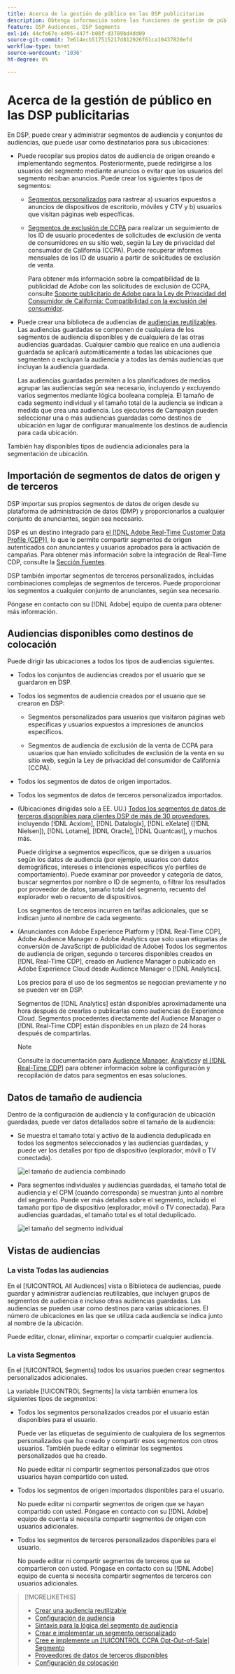 ```yaml
---
title: Acerca de la gestión de público en las DSP publicitarias
description: Obtenga información sobre las funciones de gestión de público.
feature: DSP Audiences, DSP Segments
exl-id: 44cfe67e-e495-447f-b08f-d3789bd4dd09
source-git-commit: 7e614ecb517515217d812926f61ca10437820efd
workflow-type: tm+mt
source-wordcount: '1036'
ht-degree: 0%

---
```


# Acerca de la gestión de público en las DSP publicitarias

En DSP, puede crear y administrar segmentos de audiencia y conjuntos de audiencias, que puede usar como destinatarios para sus ubicaciones:

* Puede recopilar sus propios datos de audiencia de origen creando e implementando segmentos. Posteriormente, puede redirigirse a los usuarios del segmento mediante anuncios o evitar que los usuarios del segmento reciban anuncios. Puede crear los siguientes tipos de segmentos:

   * [Segmentos personalizados](/help/dsp/audiences/custom-segment-create.md) para rastrear a) usuarios expuestos a anuncios de dispositivos de escritorio, móviles y CTV y b) usuarios que visitan páginas web específicas.

   * [Segmentos de exclusión de CCPA](/help/dsp/audiences/ccpa-opt-out-segment-create.md) para realizar un seguimiento de los ID de usuario procedentes de solicitudes de exclusión de venta de consumidores en su sitio web, según la Ley de privacidad del consumidor de California (CCPA). Puede recuperar informes mensuales de los ID de usuario a partir de solicitudes de exclusión de venta.

      Para obtener más información sobre la compatibilidad de la publicidad de Adobe con las solicitudes de exclusión de CCPA, consulte [Soporte publicitario de Adobe para la Ley de Privacidad del Consumidor de California: Compatibilidad con la exclusión del consumidor](/help/privacy/ccpa/ccpa-opt-out-of-sale.md).

* Puede crear una biblioteca de audiencias de [audiencias reutilizables](/help/dsp/audiences/reusable-audience-create.md). Las audiencias guardadas se componen de cualquiera de los segmentos de audiencia disponibles y de cualquiera de las otras audiencias guardadas. Cualquier cambio que realice en una audiencia guardada se aplicará automáticamente a todas las ubicaciones que segmenten o excluyan la audiencia y a todas las demás audiencias que incluyan la audiencia guardada.

   Las audiencias guardadas permiten a los planificadores de medios agrupar las audiencias según sea necesario, incluyendo y excluyendo varios segmentos mediante lógica booleana compleja. El tamaño de cada segmento individual y el tamaño total de la audiencia se indican a medida que crea una audiencia. Los ejecutores de Campaign pueden seleccionar una o más audiencias guardadas como destinos de ubicación en lugar de configurar manualmente los destinos de audiencia para cada ubicación.

También hay disponibles tipos de audiencia adicionales para la segmentación de ubicación.

## Importación de segmentos de datos de origen y de terceros

DSP importar sus propios segmentos de datos de origen desde su plataforma de administración de datos (DMP) y proporcionarlos a cualquier conjunto de anunciantes, según sea necesario.

DSP es un destino integrado para [el [!DNL Adobe Real-Time Customer Data Profile (CDP)]](https://experienceleague.adobe.com/docs/experience-platform/rtcdp/overview.html), lo que le permite compartir segmentos de origen autenticados con anunciantes y usuarios aprobados para la activación de campañas. Para obtener más información sobre la integración de Real-Time CDP, consulte la [Sección Fuentes](/help/dsp/audiences/sources/source-about.md).

DSP también importar segmentos de terceros personalizados, incluidas combinaciones complejas de segmentos de terceros. Puede proporcionar los segmentos a cualquier conjunto de anunciantes, según sea necesario.

Póngase en contacto con su [!DNL Adobe] equipo de cuenta para obtener más información.

## Audiencias disponibles como destinos de colocación

Puede dirigir las ubicaciones a todos los tipos de audiencias siguientes.

* Todos los conjuntos de audiencias creados por el usuario que se guardaron en DSP.

* Todos los segmentos de audiencia creados por el usuario que se crearon en DSP:

   * Segmentos personalizados para usuarios que visitaron páginas web específicas y usuarios expuestos a impresiones de anuncios específicos.

   * Segmentos de audiencia de exclusión de la venta de CCPA para usuarios que han enviado solicitudes de exclusión de la venta en su sitio web, según la Ley de privacidad del consumidor de California (CCPA).

* Todos los segmentos de datos de origen importados.

* Todos los segmentos de datos de terceros personalizados importados.

* (Ubicaciones dirigidas solo a EE. UU.) [Todos los segmentos de datos de terceros disponibles para clientes DSP de más de 30 proveedores](/help/dsp/audiences/third-party-data-providers.md), incluyendo [!DNL Acxiom], [!DNL Datalogix], [!DNL eXelate] ([!DNL Nielsen]), [!DNL Lotame], [!DNL Oracle], [!DNL Quantcast], y muchos más.

   Puede dirigirse a segmentos específicos, que se dirigen a usuarios según los datos de audiencia (por ejemplo, usuarios con datos demográficos, intereses o intenciones específicos y/o perfiles de comportamiento). Puede examinar por proveedor y categoría de datos, buscar segmentos por nombre o ID de segmento, o filtrar los resultados por proveedor de datos, tamaño total del segmento, recuento del explorador web o recuento de dispositivos.

   Los segmentos de terceros incurren en tarifas adicionales, que se indican junto al nombre de cada segmento.

* (Anunciantes con Adobe Experience Platform y [!DNL Real-Time CDP], Adobe Audience Manager o Adobe Analytics que solo usan etiquetas de conversión de JavaScript de publicidad de Adobe) Todos los segmentos de audiencia de origen, segundo o terceros disponibles creados en [!DNL Real-Time CDP], creado en Audience Manager o publicado en Adobe Experience Cloud desde Audience Manager o [!DNL Analytics].

   Los precios para el uso de los segmentos se negocian previamente y no se pueden ver en DSP.

   Segmentos de [!DNL Analytics] están disponibles aproximadamente una hora después de crearlas o publicarlas como audiencias de Experience Cloud. Segmentos procedentes directamente del Audience Manager o [!DNL Real-Time CDP] están disponibles en un plazo de 24 horas después de compartirlas.

   >[!NOTE]
   >
   >Consulte la documentación para [Audience Manager](https://experienceleague.adobe.com/docs/audience-manager/user-guide/aam-home.html), [Analytics](https://experienceleague.adobe.com/docs/analytics.html)y [el [!DNL Real-Time CDP]](https://experienceleague.adobe.com/docs/experience-platform/rtcdp/segmentation/segment-builder-guide.html) para obtener información sobre la configuración y recopilación de datos para segmentos en esas soluciones.

## Datos de tamaño de audiencia

Dentro de la configuración de audiencia y la configuración de ubicación guardadas, puede ver datos detallados sobre el tamaño de la audiencia:

* Se muestra el tamaño total y activo de la audiencia deduplicada en todos los segmentos seleccionados y las audiencias guardadas, y puede ver los detalles por tipo de dispositivo (explorador, móvil o TV conectada).

   ![el tamaño de audiencia combinado](/help/dsp/assets/audience-size.png)

* Para segmentos individuales y audiencias guardadas, el tamaño total de audiencia y el CPM (cuando corresponda) se muestran junto al nombre del segmento. Puede ver más detalles sobre el segmento, incluido el tamaño por tipo de dispositivo (explorador, móvil o TV conectada). Para audiencias guardadas, el tamaño total es el total deduplicado.

   ![el tamaño del segmento individual](/help/dsp/assets/audience-size-segment.png)

## Vistas de audiencias

### La vista Todas las audiencias

En el [!UICONTROL All Audiences] vista o Biblioteca de audiencias, puede guardar y administrar audiencias reutilizables, que incluyen grupos de segmentos de audiencia e incluso otras audiencias guardadas. Las audiencias se pueden usar como destinos para varias ubicaciones. El número de ubicaciones en las que se utiliza cada audiencia se indica junto al nombre de la ubicación.

Puede editar, clonar, eliminar, exportar o compartir cualquier audiencia.

### La vista Segmentos

En el [!UICONTROL Segments] todos los usuarios pueden crear segmentos personalizados adicionales.

La variable [!UICONTROL Segments] la vista también enumera los siguientes tipos de segmentos:

* Todos los segmentos personalizados creados por el usuario están disponibles para el usuario.

   Puede ver las etiquetas de seguimiento de cualquiera de los segmentos personalizados que ha creado y compartir esos segmentos con otros usuarios. También puede editar o eliminar los segmentos personalizados que ha creado.

   No puede editar ni compartir segmentos personalizados que otros usuarios hayan compartido con usted.

* Todos los segmentos de origen importados disponibles para el usuario.

   No puede editar ni compartir segmentos de origen que se hayan compartido con usted. Póngase en contacto con su [!DNL Adobe] equipo de cuenta si necesita compartir segmentos de origen con usuarios adicionales.

* Todos los segmentos de terceros personalizados disponibles para el usuario.

   No puede editar ni compartir segmentos de terceros que se compartieron con usted. Póngase en contacto con su [!DNL Adobe] equipo de cuenta si necesita compartir segmentos de terceros con usuarios adicionales.

>[!MORELIKETHIS]
>
>* [Crear una audiencia reutilizable](reusable-audience-create.md)
>* [Configuración de audiencia](audience-settings.md)
>* [Sintaxis para la lógica del segmento de audiencia](audience-segment-logic-syntax.md)
>* [Crear e implementar un segmento personalizado](custom-segment-create.md)
>* [Cree e implemente un [!UICONTROL CCPA Opt-Out-of-Sale] Segmento](ccpa-opt-out-segment-create.md)
>* [Proveedores de datos de terceros disponibles](third-party-data-providers.md)
>* [Configuración de colocación](/help/dsp/campaign-management/placements/placement-settings.md)


